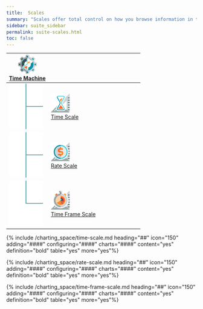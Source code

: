 ```yaml
---
title:  Scales
summary: "Scales offer total control on how you browse information in the charts."
sidebar: suite_sidebar
permalink: suite-scales.html
toc: false
---
```


<table class='hierarchyTable'><thead><tr><th><a href='#time-machine' data-toggle='tooltip' data-original-title='{{site.data.charting_system.time_machine}}'><img src='images/icons/nodes/png50/time-machine.png' /><br />Time Machine</a></th><th></th><th></th><th></th><th></th><th></th><th></th><th></th><th></th><th></th></tr></thead><tbody>
<tr><td><img src='images/icons/various/png/tree-connector-fork.png' /></td><td><a href='#time-scale' data-toggle='tooltip' data-original-title='{{site.data.charting_system.time_scale}}'><img src='images/icons/nodes/png50/time-scale.png' /><br />Time Scale</a></td><td></td><td></td><td></td><td></td><td></td><td></td><td></td><td></td></tr>
<tr><td><img src='images/icons/various/png/tree-connector-fork.png' /></td><td><a href='#rate-scale' data-toggle='tooltip' data-original-title='{{site.data.charting_system.rate_scale}}'><img src='images/icons/nodes/png50/rate-scale.png' /><br />Rate Scale</a></td><td></td><td></td><td></td><td></td><td></td><td></td><td></td><td></td></tr>
<tr><td><img src='images/icons/various/png/tree-connector-elbow.png' /></td><td><a href='#time-frame-scale' data-toggle='tooltip' data-original-title='{{site.data.charting_system.time_frame_scale}}'><img src='images/icons/nodes/png50/time-frame-scale.png' /><br />Time Frame Scale</a></td><td></td><td></td><td></td><td></td><td></td><td></td><td></td><td></td></tr></tbody></table>


{% include /charting_space/time-scale.md heading="##" icon="150" adding="####" configuring="####" charts="####" content="yes" definition="bold" table="yes" more="yes"%}

{% include /charting_space/rate-scale.md heading="##" icon="150" adding="####" configuring="####" charts="####" content="yes" definition="bold" table="yes" more="yes"%}

{% include /charting_space/time-frame-scale.md heading="##" icon="150" adding="####" configuring="####" charts="####" content="yes" definition="bold" table="yes" more="yes"%}